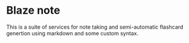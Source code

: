 # Blaze note

This is a suite of services for note taking and semi-automatic flashcard 
genertion using markdown and some custom syntax.
